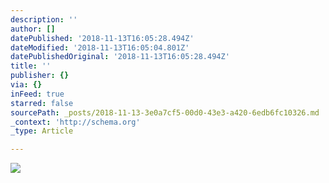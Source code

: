 ```yaml
---
description: ''
author: []
datePublished: '2018-11-13T16:05:28.494Z'
dateModified: '2018-11-13T16:05:04.801Z'
datePublishedOriginal: '2018-11-13T16:05:28.494Z'
title: ''
publisher: {}
via: {}
inFeed: true
starred: false
sourcePath: _posts/2018-11-13-3e0a7cf5-00d0-43e3-a420-6edb6fc10326.md
_context: 'http://schema.org'
_type: Article

---
```

![](https://the-grid-user-content.s3-us-west-2.amazonaws.com/fd3cba02-dfcb-47b9-af0f-f43826c3175c.jpg)